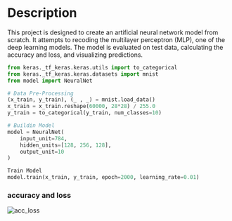 # Description
This project is designed to create an artificial neural network model from scratch. It attempts to recoding the multilayer perceptron (MLP), one of the deep learning models.
The model is evaluated on test data, calculating the accuracy and loss, and visualizing predictions.

```python 
from keras._tf_keras.keras.utils import to_categorical
from keras._tf_keras.keras.datasets import mnist
from model import NeuralNet

# Data Pre-Processing
(x_train, y_train), (_ , _) = mnist.load_data()
x_train = x_train.reshape(60000, 28*28) / 255.0
y_train = to_categorical(y_train, num_classes=10)

# Buildin Model
model = NeuralNet(
    input_unit=784,
    hidden_units=[128, 256, 128],
    output_unit=10
)

Train Model
model.train(x_train, y_train, epoch=2000, learning_rate=0.01)
```

### accuracy and loss
![acc_loss](https://github.com/user-attachments/assets/21e3ae52-a8e8-4d16-b583-86a4d8965daf)
